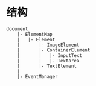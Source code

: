# 结构
    document
        |- ElementMap
        |   |- Element
        |       |- ImageElement
        |       |- ContainerElement
        |       |   |- InputText
        |       |   |- Textarea
        |       |- TextElement
        |
        |- EventManager